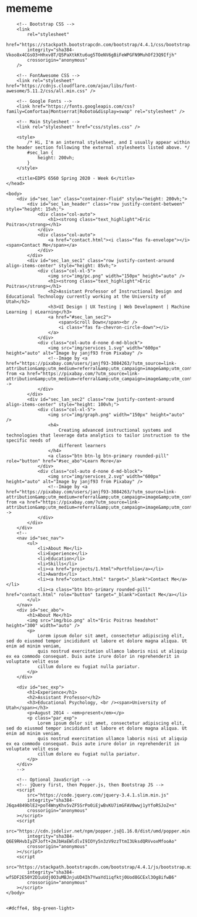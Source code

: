 # mememe
<!DOCTYPE html>
<html lang="en">
	<head>
		<!-- Required meta tags -->
		<meta charset="utf-8" />
		<meta name="viewport" content="width=device-width, initial-scale=1, shrink-to-fit=no" />

		<!-- Bootstrap CSS -->
		<link
			rel="stylesheet"
			href="https://stackpath.bootstrapcdn.com/bootstrap/4.4.1/css/bootstrap.min.css"
			integrity="sha384-Vkoo8x4CGsO3+Hhxv8T/Q5PaXtkKtu6ug5TOeNV6gBiFeWPGFN9MuhOf23Q9Ifjh"
			crossorigin="anonymous"
		/>

		<!-- FontAwesome CSS -->
		<link rel="stylesheet" href="https://cdnjs.cloudflare.com/ajax/libs/font-awesome/5.11.2/css/all.min.css" />

		<!-- Google Fonts -->
		<link href="https://fonts.googleapis.com/css?family=Comfortaa|Montserrat|Roboto&display=swap" rel="stylesheet" />

		<!-- Main Stylesheet -->
		<link rel="stylesheet" href="css/styles.css" />

		<style>
			/* Hi, I'm an internal stylesheet, and I usually appear within the header section following the external stylesheets listed above. */
			#sec_lan {
				height: 200vh;
			}
		</style>

		<title>EDPS 6560 Spring 2020 - Week 6</title>
	</head>

	<body>
		<div id="sec_lan" class="container-fluid" style="height: 200vh;">
			<div id="sec_lan_header" class="row justify-content-between" style="height: 15vh;">
				<div class="col-auto">
					<h1><strong class="text_highlight">Eric Poitras</strong></h1>
				</div>
				<div class="col-auto">
					<a href="contact.html"><i class="fas fa-envelope"></i> <span>Contact Me</span></a>
				</div>
			</div>
			<div id="sec_lan_sec1" class="row justify-content-around align-items-center" style="height: 85vh;">
				<div class="col-xl-5">
					<img src="img/pc.png" width="150px" height="auto" />
					<h1><strong class="text_highlight">Eric Poitras</strong></h1>
					<h2>Assistant Professor of Instructional Design and Educational Technology currently working at the University of Utah</h2>
					<h3>UI Design | UX Testing | Web Development | Machine Learning | eLearning</h3>
					<a href="#sec_lan_sec2">
						<span>Scroll Down</span><br />
						<i class="fas fa-chevron-circle-down"></i>
					</a>
				</div>
				<div class="col-auto d-none d-md-block">
					<img src="img/services_1.svg" width="600px" height="auto" alt="Image by janjf93 from Pixabay" />
					<!--Image by <a href="https://pixabay.com/users/janjf93-3084263/?utm_source=link-attribution&amp;utm_medium=referral&amp;utm_campaign=image&amp;utm_content=3614768">janjf93</a> from <a href="https://pixabay.com/?utm_source=link-attribution&amp;utm_medium=referral&amp;utm_campaign=image&amp;utm_content=3614768">Pixabay</a>-->
				</div>
			</div>
			<div id="sec_lan_sec2" class="row justify-content-around align-items-center" style="height: 100vh;">
				<div class="col-xl-5">
					<img src="img/graph.png" width="150px" height="auto" />
					<h4>
						Creating advanced instructional systems and technologies that leverage data analytics to tailor instruction to the specific needs of
						different learners
					</h4>
					<a class="btn btn-lg btn-primary rounded-pill" role="button" href="#sec_abo">Learn More</a>
				</div>
				<div class="col-auto d-none d-md-block">
					<img src="img/services_2.svg" width="600px" height="auto" alt="Image by janjf93 from Pixabay" />
					<!--Image by <a href="https://pixabay.com/users/janjf93-3084263/?utm_source=link-attribution&amp;utm_medium=referral&amp;utm_campaign=image&amp;utm_content=3614768">janjf93</a> from <a href="https://pixabay.com/?utm_source=link-attribution&amp;utm_medium=referral&amp;utm_campaign=image&amp;utm_content=3614768">Pixabay</a>-->
				</div>
			</div>
		</div>
		<!--
		<nav id="sec_nav">
			<ul>
				<li>About Me</li>
				<li>Experience</li>
				<li>Education</li>
				<li>Skills</li>
				<li><a href="projects/1.html">Portfolio</a></li>
				<li>Awards</li>
				<li><a href="contact.html" target="_blank">Contact Me</a></li>
				<li><a class="btn btn-primary rounded-pill" href="contact.html" role="button" target="_blank">Contact Me</a></li>
			</ul>
		</nav>
		<div id="sec_abo">
			<h1>About Me</h1>
			<img src="img/bio.png" alt="Eric Poitras headshot" height="300" width="auto" />
			<p>
				Lorem ipsum dolor sit amet, consectetur adipiscing elit, sed do eiusmod tempor incididunt ut labore et dolore magna aliqua. Ut enim ad minim veniam,
				quis nostrud exercitation ullamco laboris nisi ut aliquip ex ea commodo consequat. Duis aute irure dolor in reprehenderit in voluptate velit esse
				cillum dolore eu fugiat nulla pariatur.
			</p>
		</div>
	
		<div id="sec_exp">
			<h1>Experience</h1>
			<h2>Assistant Professor</h2>
			<h3>Educational Psychology, <br /><span>University of Utah</span></h3>
			<p>August 2014 - <em>present</em></p>
			<p class="par_exp">
				Lorem ipsum dolor sit amet, consectetur adipiscing elit, sed do eiusmod tempor incididunt ut labore et dolore magna aliqua. Ut enim ad minim veniam,
				quis nostrud exercitation ullamco laboris nisi ut aliquip ex ea commodo consequat. Duis aute irure dolor in reprehenderit in voluptate velit esse
				cillum dolore eu fugiat nulla pariatur.
			</p>
		</div>
		-->

		<!-- Optional JavaScript -->
		<!-- jQuery first, then Popper.js, then Bootstrap JS -->
		<script
			src="https://code.jquery.com/jquery-3.4.1.slim.min.js"
			integrity="sha384-J6qa4849blE2+poT4WnyKhv5vZF5SrPo0iEjwBvKU7imGFAV0wwj1yYfoRSJoZ+n"
			crossorigin="anonymous"
		></script>
		<script
			src="https://cdn.jsdelivr.net/npm/popper.js@1.16.0/dist/umd/popper.min.js"
			integrity="sha384-Q6E9RHvbIyZFJoft+2mJbHaEWldlvI9IOYy5n3zV9zzTtmI3UksdQRVvoxMfooAo"
			crossorigin="anonymous"
		></script>
		<script
			src="https://stackpath.bootstrapcdn.com/bootstrap/4.4.1/js/bootstrap.min.js"
			integrity="sha384-wfSDF2E50Y2D1uUdj0O3uMBJnjuUD4Ih7YwaYd1iqfktj0Uod8GCExl3Og8ifwB6"
			crossorigin="anonymous"
		></script>
	</body>
	
	
	<#dcffe4, $bg-green-light>

	
	
</html>
